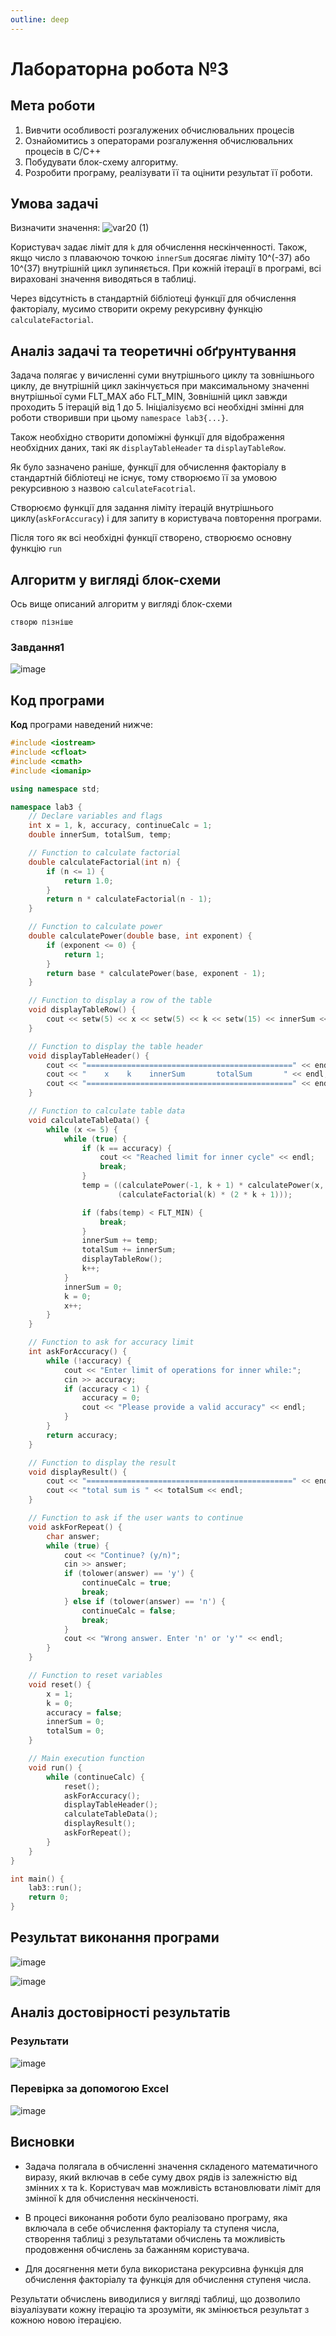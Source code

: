 ```yaml
---
outline: deep
---
```


# Лабораторна робота №3

## Мета роботи

1. Вивчити особливості розгалужених обчислювальних процесів
2. Ознайомитись з операторами розгалуження обчислювальних процесів в C/C++
3. Побудувати блок-схему алгоритму.
4. Розробити програму, реалізувати її та оцінити результат її роботи.

## Умова задачі

Визначити значення:
![var20 (1)](https://github.com/sinarhen/Starosivets_Labs/assets/105736826/b3a93885-ec4f-47d5-9bdc-7d32e9934da0)

Користувач задає ліміт для `k` для обчислення нескінченності. Також, якщо число з плаваючою точкою `innerSum` досягає ліміту 10^(-37) або 10^(37) внутрішній цикл зупиняється. При кожній ітерації в програмі, всі вираховані значення виводяться в таблиці.

Через відсутність в стандартній бібліотеці функції для обчислення факторіалу, мусимо створити окрему рекурсивну функцію `calculateFactorial`.

## Аналіз задачі та теоретичні обґрунтування

Задача полягає у вичисленні суми внутрішнього циклу та зовнішнього циклу, де внутрішній цикл закінчується при максимальному значенні внутрішньої суми FLT_MAX або FLT_MIN, Зовнішній цикл завжди проходить 5 ітерацій від 1 до 5. Ініціалізуємо всі необхідні змінні для роботи створивши при цьому ```namespace lab3{...}```.

Також необхідно створити допоміжні функції для відображення необхідних даних, такі як `displayTableHeader` та `displayTableRow`. 

Як було зазначено раніше, функції для обчислення факторіалу в стандартній бібліотеці не існує, тому створюємо її за умовою рекурсивною з назвою `calculateFacotrial`.  

Створюємо функції для задання ліміту ітерацій внутрішнього циклу(`askForAccuracy`) і для запиту в користувача повторення програми. 

Після того як всі необхідні функції створено, створюємо основну функцію `run`   
  
## Алгоритм у вигляді блок-схеми
Ось вище описаний алгоритм у вигляді блок-схеми

`створю пізніше`

### Завдання1 
![image](https://github.com/sinarhen/Starosivets_Labs/assets/105736826/189ded89-15a2-4271-b473-4556d0d1513e)

## Код програми

**Код** програми наведений нижче:
```cpp
#include <iostream>
#include <cfloat>
#include <cmath>
#include <iomanip>

using namespace std;

namespace lab3 {
    // Declare variables and flags
    int x = 1, k, accuracy, continueCalc = 1;
    double innerSum, totalSum, temp;

    // Function to calculate factorial
    double calculateFactorial(int n) {
        if (n <= 1) {
            return 1.0;
        }
        return n * calculateFactorial(n - 1);
    }

    // Function to calculate power
    double calculatePower(double base, int exponent) {
        if (exponent <= 0) {
            return 1;
        }
        return base * calculatePower(base, exponent - 1);
    }

    // Function to display a row of the table
    void displayTableRow() {
        cout << setw(5) << x << setw(5) << k << setw(15) << innerSum << setw(15) << totalSum << endl;
    }

    // Function to display the table header
    void displayTableHeader() {
        cout << "==============================================" << endl;
        cout << "    x    k    innerSum       totalSum       " << endl;
        cout << "==============================================" << endl;
    }

    // Function to calculate table data
    void calculateTableData() {
        while (x <= 5) {
            while (true) {
                if (k == accuracy) {
                    cout << "Reached limit for inner cycle" << endl;
                    break;
                }
                temp = ((calculatePower(-1, k + 1) * calculatePower(x, 2 * k + 1)) /
                        (calculateFactorial(k) * (2 * k + 1)));

                if (fabs(temp) < FLT_MIN) {
                    break;
                }
                innerSum += temp;
                totalSum += innerSum;
                displayTableRow();
                k++;
            }
            innerSum = 0;
            k = 0;
            x++;
        }
    }

    // Function to ask for accuracy limit
    int askForAccuracy() {
        while (!accuracy) {
            cout << "Enter limit of operations for inner while:";
            cin >> accuracy;
            if (accuracy < 1) {
                accuracy = 0;
                cout << "Please provide a valid accuracy" << endl;
            }
        }
        return accuracy;
    }

    // Function to display the result
    void displayResult() {
        cout << "==============================================" << endl;
        cout << "total sum is " << totalSum << endl;
    }

    // Function to ask if the user wants to continue
    void askForRepeat() {
        char answer;
        while (true) {
            cout << "Continue? (y/n)";
            cin >> answer;
            if (tolower(answer) == 'y') {
                continueCalc = true;
                break;
            } else if (tolower(answer) == 'n') {
                continueCalc = false;
                break;
            }
            cout << "Wrong answer. Enter 'n' or 'y'" << endl;
        }
    }

    // Function to reset variables
    void reset() {
        x = 1;
        k = 0;
        accuracy = false;
        innerSum = 0;
        totalSum = 0;
    }

    // Main execution function
    void run() {
        while (continueCalc) {
            reset();
            askForAccuracy();
            displayTableHeader();
            calculateTableData();
            displayResult();
            askForRepeat();
        }
    }
}

int main() {
    lab3::run();
    return 0;
}
```

## Результат виконання програми 

![image](https://github.com/sinarhen/Starosivets_Labs/assets/105736826/1c39da92-445b-46a6-a092-eaa6bc0516cf)

![image](https://github.com/sinarhen/Starosivets_Labs/assets/105736826/3385df20-8d0f-4f56-9513-8a49197e71e7)

## Аналіз достовірності результатів

### Результати
![image](https://github.com/sinarhen/Starosivets_Labs/assets/105736826/4c8e7310-8d05-48d0-913f-751023e96be9)

### Перевірка за допомогою Excel 
![image](https://github.com/sinarhen/Starosivets_Labs/assets/105736826/7e20d8df-f995-45fc-9ded-73e92d17e6b5)


## Висновки 

- Задача полягала в обчисленні значення складеного математичного виразу, який включав в себе суму двох рядів із залежністю від змінних x та k. Користувач мав можливість встановлювати ліміт для змінної k для обчислення нескінченості.

- В процесі виконання роботи було реалізовано програму, яка включала в себе обчислення факторіалу та ступеня числа, створення таблиці з результатами обчислень та можливість продовження обчислень за бажанням користувача.

- Для досягнення мети була використана рекурсивна функція для обчислення факторіалу та функція для обчислення ступеня числа.

Результати обчислень виводилися у вигляді таблиці, що дозволило візуалізувати кожну ітерацію та зрозуміти, як змінюється результат з кожною новою ітерацією.
